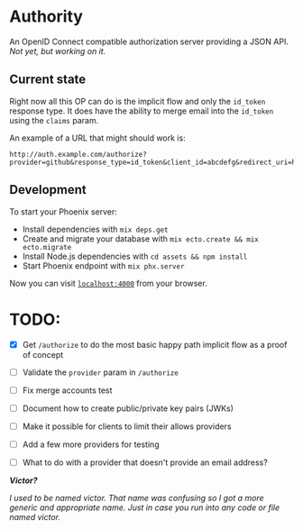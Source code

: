 # Authority

An OpenID Connect compatible authorization server providing a JSON API.
_Not yet, but working on it._

## Current state

Right now all this OP can do is the implicit flow and only the `id_token`
response type. It does have the ability to merge email into the `id_token`
using the `claims` param.

An example of a URL that might should work is:

```
http://auth.example.com/authorize?provider=github&response_type=id_token&client_id=abcdefg&redirect_uri=https%3A%2F%2Fother.example.com%2Fauth%2Fcallback&scope=openid%20profile&nonce=123456&state=xyz&claims=%7B%22id_token%22%3A%7B%22email%22%3A%7B%22essential%22%3Atrue%7D%7D%7D
```

## Development

To start your Phoenix server:

  * Install dependencies with `mix deps.get`
  * Create and migrate your database with `mix ecto.create && mix ecto.migrate`
  * Install Node.js dependencies with `cd assets && npm install`
  * Start Phoenix endpoint with `mix phx.server`

Now you can visit [`localhost:4000`](http://localhost:4000) from your browser.

# TODO:

- [x] Get `/authorize` to do the most basic happy path implicit flow as a proof of concept
- [ ] Validate the `provider` param in `/authorize`
- [ ] Fix merge accounts test
- [ ] Document how to create public/private key pairs (JWKs)
- [ ] Make it possible for clients to limit their allows providers
- [ ] Add a few more providers for testing
- [ ] What to do with a provider that doesn't provide an email address?



**_Victor?_**

_I used to be named victor. That name was confusing so I got a more generic and
appropriate name. Just in case you run into any code or file named victor._
